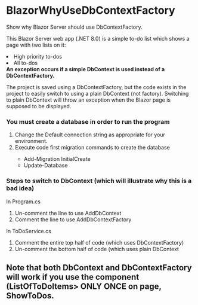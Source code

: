# BlazorWhyUseDbContextFactory
Show why Blazor Server should use DbContextFactory. 

This Blazor Server web app (.NET 8.0) is a simple to-do list which shows a page with two lists on it:
<li>High priority to-dos</li>
<li>All to-dos</li>
<strong>An exception occurs if a simple DbContext is used instead of a DbContextFactory.</strong>

The project is saved using a DbContextFactory, but the code exists in the project to easily switch to using a plain DbContext (not factory).
Switching to plain DbContext will throw an exception when the Blazor page is supposed to be displayed.
<h3>You must create a database in order to run the program</h3>
<ol>
  <li>Change the Default connection string as appropriate for your environment.</li>
  <li>Execute code first migration commands to create the database</li>
  <ul>
    <li>Add-Migration InitialCreate</li>
    <li>Update-Database</li>
  </ul>
</ol>
<h3>Steps to switch to DbContext (which will illustrate why this is a bad idea)</h3>
In Program.cs
<ol>
  <li>Un-comment the line to use AddDbContext</li>
  <li>Comment the line to use AddDbContextFactory</li>
</ol>
In ToDoService.cs
<ol>
  <li>Comment the entire top half of code (which uses DbContextFactory)</li>
<li>Un-comment the bottom half of code (which uses plain DbContext</li>
</ol>

<h2>Note that both DbContext and DbContextFactory will work if you use the component (ListOfToDoItems> ONLY ONCE on page, ShowToDos.</h2>
